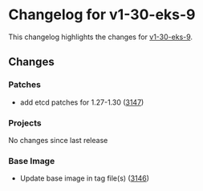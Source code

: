# Changelog for v1-30-eks-9

This changelog highlights the changes for [v1-30-eks-9](https://github.com/aws/eks-distro/tree/v1-30-eks-9).

## Changes

### Patches
* add etcd patches for 1.27-1.30 ([3147](https://github.com/aws/eks-distro/pull/3147))

### Projects
No changes since last release

### Base Image
* Update base image in tag file(s) ([3146](https://github.com/aws/eks-distro/pull/3146))

